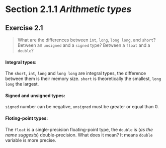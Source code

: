 # Section 2.1.1 _Arithmetic types_

## Exercise 2.1

> What are the differences between `int`, `long`, `long long`, and `short`? Between an `unsigned` and a `signed` type? Between a `float` and a `double`?

#### Integral types:
The `short`, `int`, `long` and `long long` are integral types, the difference between them is their memory size. `short` is theoretically the smallest, `long long` the largest.

#### Signed and unsigned types:
`signed` number can be negative, `unsigned` must be greater or equal than 0.

#### Floting-point types:
The `float` is a single-precision floating-point type, the `double` is (_as the name suggests_) double-precision. What does it mean? It means `double` variable is more precise.
